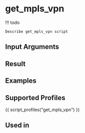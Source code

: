 

# get_mpls_vpn

<!-- prettier-ignore -->
!!! todo

    Describe get_mpls_vpn script

## Input Arguments

## Result

## Examples

## Supported Profiles

{{ script_profiles("get_mpls_vpn") }}

## Used in
